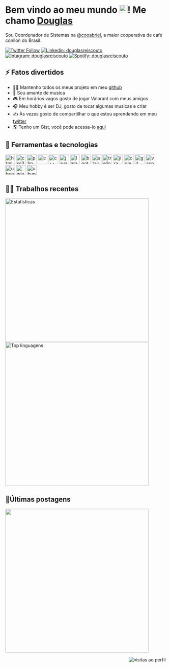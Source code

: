 <h1>Bem vindo ao meu mundo <img src="https://raw.githubusercontent.com/MartinHeinz/MartinHeinz/master/wave.gif" width="25px" />! Me chamo <a href="https://douglasreiscouto.github.io/portfolio/">Douglas</a></h1> 
<p>
    Sou Coordenador de Sistemas na <a href="https://cooabriel.coop.br/pt/">@cooabriel</a>, a maior cooperativa de café conilon do Brasil.
</p>

[![Twitter Follow](https://img.shields.io/twitter/follow/douglascoutoo_?style=social)](https://twitter.com/douglascoutoo_)
[![Linkedin: douglasreiscouto](https://img.shields.io/badge/-douglasreiscouto-blue?style=flat-square&logo=Linkedin&logoColor=white&link=https://www.linkedin.com/in/douglasreiscouto/)](https://www.linkedin.com/in/douglasreiscouto/)
[![Intagram: douglasreiscouto](https://img.shields.io/badge/-douglasreiscouto-purple?style=flat-square&logo=Instagram&logoColor=white&link=https://www.instagram.com/douglasreiscouto/)](https://www.instagram.com/douglasreiscouto/)
[![Spotify: douglasreiscouto](https://img.shields.io/badge/-douglasreiscouto-monochromatic?style=flat-square&logo=Spotify&logoColor=white&link=https://open.spotify.com/user/ilovgg)](https://open.spotify.com/user/ilovgg)

<h2>⚡️ Fatos divertidos</h2>
<ul>
    <li>👨‍💻 Mantenho todos os meus projeto em meu <a href="https://github.com/douglasreiscouto">github</a></li>
    <li>🎼 Sou amante de musica</li>
    <li>🎮 Em horários vagos gosto de jogar Valorant com meus amigos</li>
    <li>🎧 Meu hobby é ser DJ, gosto de tocar algumas musicas e criar</li>
    <li>✍️ Às vezes gosto de compartilhar o que estou aprendendo em meu <a href="https://twitter.com/douglascoutoo_">twitter</a></li>
    <li>🌎 Tenho um Gist, você pode acessa-lo <a href="https://gist.github.com/douglasreiscouto">aqui</a></li>	  
</ul>

<h2>🚀 Ferramentas e tecnologias</h2>
<p align="left">
    <img src="https://cdn.jsdelivr.net/gh/devicons/devicon/icons/html5/html5-original.svg" alt="html5" width="30"  />
    <img src="https://cdn.jsdelivr.net/gh/devicons/devicon/icons/css3/css3-original.svg" alt="css3" width="30"  />
    <img src="https://cdn.jsdelivr.net/gh/devicons/devicon/icons/php/php-plain.svg" alt="php" width="30"  />
    <img src="https://cdn.jsdelivr.net/gh/devicons/devicon/icons/c/c-original.svg" alt="c" width="30"  />
    <img src="https://cdn.jsdelivr.net/gh/devicons/devicon/icons/cplusplus/cplusplus-original.svg" alt="c++" width="30"  />
    <img src="https://cdn.jsdelivr.net/gh/devicons/devicon/icons/java/java-original.svg" alt="java" width="30"  />
    <img src="https://cdn.jsdelivr.net/gh/devicons/devicon/icons/laravel/laravel-plain.svg" alt="laravel" width="30" />
    <img src="https://cdn.jsdelivr.net/gh/devicons/devicon/icons/bootstrap/bootstrap-plain.svg" alt="bootstrap" width="30"  />
    <img src="http://code.benco.io/icon-collection/azure-icons/Azure-DevOps.svg" alt="azuredevops" width="30"  />
    <img src="https://cdn.jsdelivr.net/gh/devicons/devicon/icons/trello/trello-plain.svg" alt="trello" width="30"   />
    <img src="https://cdn.jsdelivr.net/gh/devicons/devicon/icons/jira/jira-original.svg" alt="jira" width="30"   />
    <img src="https://cdn.jsdelivr.net/gh/devicons/devicon/icons/composer/composer-original.svg" alt="composer" width="30" />
    <img src="https://cdn.jsdelivr.net/gh/devicons/devicon/icons/git/git-original.svg" alt="git" width="30"  />
    <img src="https://cdn.jsdelivr.net/gh/devicons/devicon/icons/vscode/vscode-original.svg" alt="vscode" width="30" />
    <img src="https://upload.wikimedia.org/wikipedia/commons/thumb/c/cf/New_Power_BI_Logo.svg/2048px-New_Power_BI_Logo.svg.png" alt="ubuntu" width="30" />
    <img src="https://cdn.jsdelivr.net/gh/devicons/devicon/icons/windows8/windows8-original.svg" alt="windows" width="30" />
    <img src="https://cdn.jsdelivr.net/gh/devicons/devicon/icons/ubuntu/ubuntu-plain.svg" alt="ubuntu" width="30" />
</p>

<h2>👨‍💻 Trabalhos recentes</h2>
  <img width="450px" src="https://github-readme-stats.vercel.app/api?username=douglasreiscouto&theme=radical" alt="Estatísticas">
  <img width="450px" src="https://github-readme-stats.vercel.app/api/top-langs/?username=douglasreiscouto&theme=radical&layout=compact"/ alt="Top linguagens">
 
<h2>🐤Últimas postagens</h2>
<a href="https://twitter.com/douglasreiscout">
  <img width="450px" src="https://github-readme-twitter-gazf.vercel.app/api?id=douglasreiscout&layout=wide&show_reply=on&show_retweet=on" />
</a>

<p align="right"> <img src="https://komarev.com/ghpvc/?username=douglasreiscouto&color=blue" alt="visitas ao perfil"  /></p>

<!--<img src="https://github-readme-stats.vercel.app/api/wakatime?username=@douglasreiscouto&show_icons=true&title_color=fff&icon_color=79ff97&text_color=9f9f9f&bg_color=151515" alt="Douglas' WakaTime Stats">
<img width="500px" src="https://github-readme-stats.vercel.app/api/wakatime?username=douglasreiscouto&theme=radical"/>--!>
